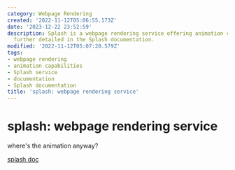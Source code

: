 ```yaml
---
category: Webpage Rendering
created: '2022-11-12T05:06:55.173Z'
date: '2023-12-22 23:52:59'
description: Splash is a webpage rendering service offering animation capabilities,
  further detailed in the Splash documentation.
modified: '2022-11-12T05:07:20.579Z'
tags:
- webpage rendering
- animation capabilities
- Splash service
- documentation
- Splash documentation
title: 'splash: webpage rendering service'
---
```


# splash: webpage rendering service

where's the animation anyway?

[splash doc](https://splash.readthedocs.io/en/stable/install.html#linux-docker)
